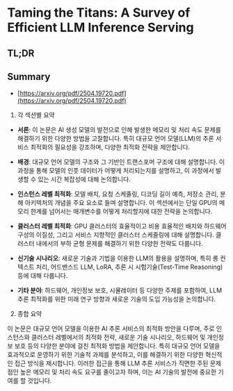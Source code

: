 # Taming the Titans: A Survey of Efficient LLM Inference Serving
## TL;DR
## Summary
- [https://arxiv.org/pdf/2504.19720.pdf](https://arxiv.org/pdf/2504.19720.pdf)

1. 각 섹션별 요약

- **서론**: 이 논문은 AI 생성 모델의 발전으로 인해 발생한 메모리 및 처리 속도 문제를 해결하기 위한 다양한 방법을 고찰합니다. 특히 대규모 언어 모델(LLM)의 추론 서비스 최적화의 필요성을 강조하며, 다양한 최적화 전략을 제안합니다.

- **배경**: 대규모 언어 모델의 구조와 그 기반인 트랜스포머 구조에 대해 설명합니다. 이 과정을 통해 모델의 인풋 데이터가 어떻게 처리되는지를 설명하고, 이 과정에서 발생할 수 있는 시간 복잡성에 대해 논의합니다.

- **인스턴스 레벨 최적화**: 모델 배치, 요청 스케줄링, 디코딩 길이 예측, 저장소 관리, 분해 아키텍처의 개념을 주요 요소로 들며 설명합니다. 이 섹션에서는 단일 GPU의 메모리 한계를 넘어서는 매개변수를 어떻게 처리할지에 대한 전략을 논의합니다.

- **클러스터 레벨 최적화**: GPU 클러스터의 효율적이고 비용 효율적인 배치와 하드웨어 구성의 이질성, 그리고 서비스 지향적인 클러스터 스케줄링에 대해 설명합니다. 클러스터 내에서의 부하 균형 문제를 해결하기 위한 다양한 전략도 다룹니다.

- **신기술 시나리오**: 새로운 기술과 기법을 이용한 LLM의 활용을 설명하며, 특히 롱 컨텍스트 처리, 어드밴스드 LLM, LoRA, 추론 시 시험기술(Test-Time Reasoning) 등에 대해 다룹니다.

- **기타 분야**: 하드웨어, 개인정보 보호, 시뮬레이터 등 다양한 주제를 포함하여, LLM 추론 최적화를 위한 미래 연구 방향과 새로운 기술의 도입 가능성을 논의합니다.

2. 종합 요약

이 논문은 대규모 언어 모델을 이용한 AI 추론 서비스의 최적화 방안을 다루며, 주로 인스턴스와 클러스터 레벨에서의 최적화 전략, 새로운 기술 시나리오, 하드웨어 및 개인정보 보호 등의 다양한 분야에 걸친 최적화 방법을 제안합니다. 특히 대규모 언어 모델을 효과적으로 운영하기 위한 기술적 과제를 분석하고, 이를 해결하기 위한 다양한 혁신적인 접근 방식을 제시합니다. 이러한 접근을 통해 LLM 추론 서비스가 직면한 주된 문제점인 높은 메모리 및 처리 속도 요구를 줄이고자 하며, 이는 AI 기술의 발전에 중요한 기여를 할 것입니다.